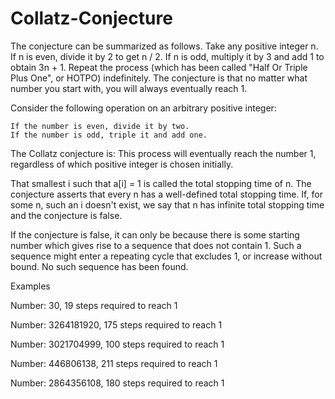 # Collatz-Conjecture

The conjecture can be summarized as follows. Take any positive integer n.
If n is even, divide it by 2 to get n / 2. If n is odd, multiply it by 3 and add 1 to obtain 3n + 1. 
Repeat the process (which has been called "Half Or Triple Plus One", or HOTPO) indefinitely. 
The conjecture is that no matter what number you start with, you will always eventually reach 1.

Consider the following operation on an arbitrary positive integer:

    If the number is even, divide it by two.
    If the number is odd, triple it and add one.
    
 The Collatz conjecture is: This process will eventually reach the number 1, regardless of which positive integer is chosen initially.

That smallest i such that a[i] = 1 is called the total stopping time of n.
The conjecture asserts that every n has a well-defined total stopping time.
If, for some n, such an i doesn't exist, we say that n has infinite total stopping time and the conjecture is false.

If the conjecture is false, it can only be because there is some starting number which gives rise to a sequence that does not contain 1. 
Such a sequence might enter a repeating cycle that excludes 1, or increase without bound. No such sequence has been found.

Examples

Number: 30,
19 steps required to reach 1

Number: 3264181920,
175 steps required to reach 1

Number: 3021704999,
100 steps required to reach 1

Number: 446806138,
211 steps required to reach 1

Number: 2864356108,
180 steps required to reach 1
